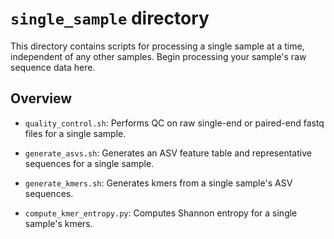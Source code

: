 # `single_sample` directory

This directory contains scripts for processing a single sample at a time, independent of any other samples. Begin processing your sample's raw sequence data here.

## Overview

- `quality_control.sh`: Performs QC on raw single-end or paired-end fastq files for a single sample.

- `generate_asvs.sh`: Generates an ASV feature table and representative sequences for a single sample.

- `generate_kmers.sh`: Generates kmers from a single sample's ASV sequences.

- `compute_kmer_entropy.py`: Computes Shannon entropy for a single sample's kmers.
